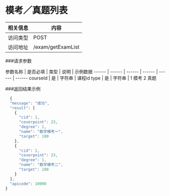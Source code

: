 
# 模考／真题列表
 相关信息 | 内容
 ------ | ------
 访问类型 | POST
 访问地址 | /exam/getExamList

###请求参数

 参数名称 | 是否必填 | 类型 | 说明 | 示例数据
 ------ | ------ | ------ | ------ | ------ | ------
 courseId | 是 | 字符串 | 课程id
 type | 是 | 字符串 | 1 模考 2 真题

###返回结果示例

```javascript
  {
  "message": "成功",
  "result": [
    {
      "cid": 1,
      "coverpoint": 23,
      "degree": 1,
      "name": "数学模考一",
      "target": 100
    },
    {
      "cid": 1,
      "coverpoint": 23,
      "degree": 1,
      "name": "数学模考二",
      "target": 100
    }
  ],
  "apicode": 10000
}
```
